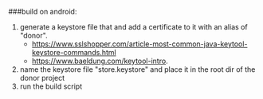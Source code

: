 ###build on android:

1. generate a keystore file that and add a certificate to it with an alias of "donor".
   - https://www.sslshopper.com/article-most-common-java-keytool-keystore-commands.html
   - https://www.baeldung.com/keytool-intro.
2. name the keystore file "store.keystore" and place it in the root dir of the donor project
3. run the build script
